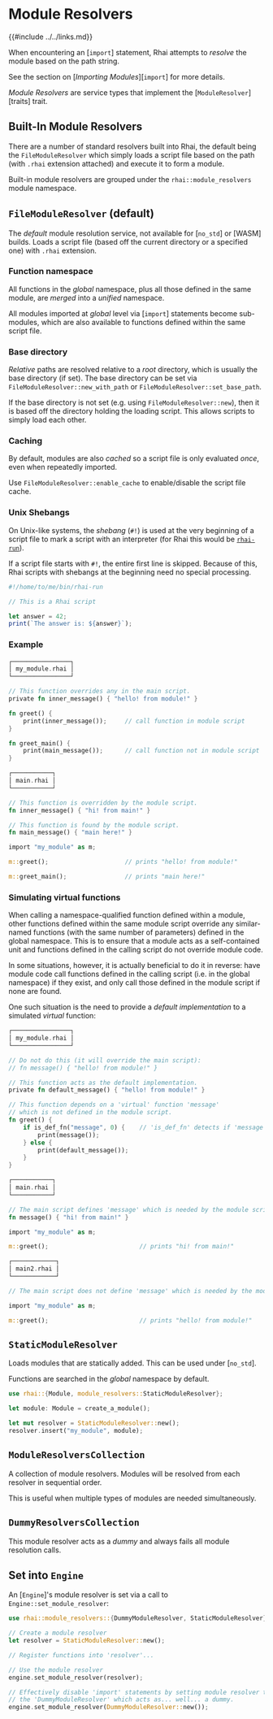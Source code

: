 Module Resolvers
================

{{#include ../../links.md}}

When encountering an [`import`] statement, Rhai attempts to _resolve_ the module based on the path string.

See the section on [_Importing Modules_][`import`] for more details.

_Module Resolvers_ are service types that implement the [`ModuleResolver`][traits] trait.


Built-In Module Resolvers
------------------------

There are a number of standard resolvers built into Rhai, the default being the `FileModuleResolver`
which simply loads a script file based on the path (with `.rhai` extension attached)
and execute it to form a module.

Built-in module resolvers are grouped under the `rhai::module_resolvers` module namespace.


`FileModuleResolver` (default)
-----------------------------

The _default_ module resolution service, not available for [`no_std`] or [WASM] builds.
Loads a script file (based off the current directory or a specified one) with `.rhai` extension.

### Function namespace

All functions in the _global_ namespace, plus all those defined in the same module,
are _merged_ into a _unified_ namespace.

All modules imported at _global_ level via [`import`] statements become sub-modules,
which are also available to functions defined within the same script file.

### Base directory

_Relative_ paths are resolved relative to a _root_ directory, which is usually the base directory (if set).
The base directory can be set via `FileModuleResolver::new_with_path` or `FileModuleResolver::set_base_path`.

If the base directory is not set (e.g. using `FileModuleResolver::new`), then it is based off the
directory holding the loading script. This allows scripts to simply load each other.

### Caching

By default, modules are also _cached_ so a script file is only evaluated _once_, even when
repeatedly imported.

Use `FileModuleResolver::enable_cache` to enable/disable the script file cache.

### Unix Shebangs

On Unix-like systems, the _shebang_ (`#!`) is used at the very beginning of a script file to mark a
script with an interpreter (for Rhai this would be [`rhai-run`]({{rootUrl}}/start/bin.md)).

If a script file starts with `#!`, the entire first line is skipped.
Because of this, Rhai scripts with shebangs at the beginning need no special processing.

```js
#!/home/to/me/bin/rhai-run

// This is a Rhai script

let answer = 42;
print(`The answer is: ${answer}`);
```

### Example

```rust no_run
┌────────────────┐
│ my_module.rhai │
└────────────────┘

// This function overrides any in the main script.
private fn inner_message() { "hello! from module!" }

fn greet() {
    print(inner_message());     // call function in module script
}

fn greet_main() {
    print(main_message());      // call function not in module script
}

┌───────────┐
│ main.rhai │
└───────────┘

// This function is overridden by the module script.
fn inner_message() { "hi! from main!" }

// This function is found by the module script.
fn main_message() { "main here!" }

import "my_module" as m;

m::greet();                     // prints "hello! from module!"

m::greet_main();                // prints "main here!"
```

### Simulating virtual functions

When calling a namespace-qualified function defined within a module, other functions defined within
the same module script override any similar-named functions (with the same number of parameters)
defined in the global namespace.  This is to ensure that a module acts as a self-contained unit and
functions defined in the calling script do not override module code.

In some situations, however, it is actually beneficial to do it in reverse: have module code call functions
defined in the calling script (i.e. in the global namespace) if they exist, and only call those defined
in the module script if none are found.

One such situation is the need to provide a _default implementation_ to a simulated _virtual_ function:

```rust no_run
┌────────────────┐
│ my_module.rhai │
└────────────────┘

// Do not do this (it will override the main script):
// fn message() { "hello! from module!" }

// This function acts as the default implementation.
private fn default_message() { "hello! from module!" }

// This function depends on a 'virtual' function 'message'
// which is not defined in the module script.
fn greet() {
    if is_def_fn("message", 0) {    // 'is_def_fn' detects if 'message' is defined.
        print(message());
    } else {
        print(default_message());
    }
}

┌───────────┐
│ main.rhai │
└───────────┘

// The main script defines 'message' which is needed by the module script.
fn message() { "hi! from main!" }

import "my_module" as m;

m::greet();                         // prints "hi! from main!"

┌────────────┐
│ main2.rhai │
└────────────┘

// The main script does not define 'message' which is needed by the module script.

import "my_module" as m;

m::greet();                         // prints "hello! from module!"
```


`StaticModuleResolver`
---------------------

Loads modules that are statically added. This can be used under [`no_std`].

Functions are searched in the _global_ namespace by default.

```rust no_run
use rhai::{Module, module_resolvers::StaticModuleResolver};

let module: Module = create_a_module();

let mut resolver = StaticModuleResolver::new();
resolver.insert("my_module", module);
```


`ModuleResolversCollection`
--------------------------

A collection of module resolvers. Modules will be resolved from each resolver in sequential order.

This is useful when multiple types of modules are needed simultaneously.


`DummyResolversCollection`
-------------------------

This module resolver acts as a _dummy_ and always fails all module resolution calls.


Set into `Engine`
-----------------

An [`Engine`]'s module resolver is set via a call to `Engine::set_module_resolver`:

```rust no_run
use rhai::module_resolvers::{DummyModuleResolver, StaticModuleResolver};

// Create a module resolver
let resolver = StaticModuleResolver::new();

// Register functions into 'resolver'...

// Use the module resolver
engine.set_module_resolver(resolver);

// Effectively disable 'import' statements by setting module resolver to
// the 'DummyModuleResolver' which acts as... well... a dummy.
engine.set_module_resolver(DummyModuleResolver::new());
```
